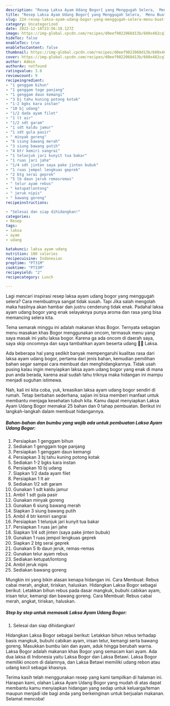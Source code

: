 ```yaml
---
description: "Resep Laksa Ayam Udang Bogor{ yang Menggugah Selera,  Menu Buat lebaran"
title: "Resep Laksa Ayam Udang Bogor{ yang Menggugah Selera,  Menu Buat lebaran"
slug: 224-resep-laksa-ayam-udang-bogor-yang-menggugah-selera-menu-buat-lebaran
category: Uncategorized
date: 2022-12-16T23:56:18.127Z
image: https://img-global.cpcdn.com/recipes/d0eef9022068d13b/680x482cq70/laksa-ayam-udang-bogor-foto-resep-utama.jpg
hideToc: false
enableToc: true
enableTocContent: false
thumbnail: https://img-global.cpcdn.com/recipes/d0eef9022068d13b/680x482cq70/laksa-ayam-udang-bogor-foto-resep-utama.jpg
cover: https://img-global.cpcdn.com/recipes/d0eef9022068d13b/680x482cq70/laksa-ayam-udang-bogor-foto-resep-utama.jpg
author: Admin
authorAv: notfound
ratingvalue: 3.8
reviewcount: 9
recipeingredient:
- "1 genggam bihun"
- "1 genggam toge panjang"
- "1 genggam daun kemangi"
- "3 bj tahu kuning potong kotak"
- "1-2 bgks kara instan"
- "10 bj udang"
- "1/2 dada ayam filet"
- "1 lt air"
- "1/2 sdt garam"
- "1 sdt kaldu jamur"
- "1 sdt gula pasir"
- " minyak goreng"
- "6 siung bawang merah"
- "3 siung bawang putih"
- "4 btr kemiri sangrai"
- "1 telunjuk jari kunyit tua bakar"
- "1 ruas jari jahe"
- "1/4 sdt jinten saya pake jinten bubuk"
- "1 ruas jempol lengkuas geprek"
- "2 btg serai geprek"
- "5 lb daun jeruk remasremas"
- " telur ayam rebus"
- " ketupatlontong"
- " jeruk nipis"
- " bawang goreng"
recipeinstructions:

- "Selesai dan siap dihidangkan!"
categories:
- Resep
tags:
- laksa
- ayam
- udang

katakunci: laksa ayam udang 
nutrition: 180 calories
recipecuisine: Indonesian
preptime: "PT31M"
cooktime: "PT33M"
recipeyield: "2"
recipecategory: Lunch

---
```



Lagi mencari inspirasi resep laksa ayam udang bogor yang menggugah selera? Cara membuatnya sangat tidak susah. Tapi Jika salah mengolah maka hasilnya akan hambar dan justru cenderung tidak enak. Padahal laksa ayam udang bogor yang enak selayaknya punya aroma dan rasa yang bisa memancing selera kita.


Tema semarak minggu ini adalah makanan khas Bogor. Ternyata sebagian menu masakan khas Bogor menggunakan oncom, termasuk menu yang saya masak ini yaitu laksa bogor. Karena ga ada oncom di daerah saya, saya skip oncomnya dan saya tambahkan ayam beserta udang 🦐🦐 Laksa.

Ada beberapa hal yang sedikit banyak mempengaruhi kualitas rasa dari laksa ayam udang bogor, pertama dari jenis bahan, kemudian pemilihan bahan segar sampai cara membuat dan menghidangkannya. Tidak usah pusing kalau ingin menyiapkan laksa ayam udang bogor yang enak di mana pun anda berada, karena asal sudah tahu triknya maka hidangan ini mampu menjadi suguhan istimewa.


Nah, kali ini kita coba, yuk, kreasikan laksa ayam udang bogor sendiri di rumah. Tetap berbahan sederhana, sajian ini bisa memberi manfaat untuk membantu menjaga kesehatan tubuh kita. Kamu dapat menyiapkan Laksa Ayam Udang Bogor memakai 25 bahan dan 0 tahap pembuatan. Berikut ini langkah-langkah dalam membuat hidangannya.

<!--inarticleads1-->

##### Bahan-bahan dan bumbu yang wajib ada untuk pembuatan Laksa Ayam Udang Bogor:

1. Persiapkan 1 genggam bihun
1. Sediakan 1 genggam toge panjang
1. Persiapkan 1 genggam daun kemangi
1. Persiapkan 3 bj tahu kuning potong kotak
1. Sediakan 1-2 bgks kara instan
1. Persiapkan 10 bj udang
1. Siapkan 1/2 dada ayam filet
1. Persiapkan 1 lt air
1. Sediakan 1/2 sdt garam
1. Gunakan 1 sdt kaldu jamur
1. Ambil 1 sdt gula pasir
1. Gunakan  minyak goreng
1. Gunakan 6 siung bawang merah
1. Siapkan 3 siung bawang putih
1. Ambil 4 btr kemiri sangrai
1. Persiapkan 1 telunjuk jari kunyit tua bakar
1. Persiapkan 1 ruas jari jahe
1. Siapkan 1/4 sdt jinten (saya pake jinten bubuk)
1. Gunakan 1 ruas jempol lengkuas geprek
1. Siapkan 2 btg serai geprek
1. Gunakan 5 lb daun jeruk, remas-remas
1. Gunakan  telur ayam rebus
1. Sediakan  ketupat/lontong
1. Ambil  jeruk nipis
1. Sediakan  bawang goreng


Mungkin ini yang bikin alasan kenapa hidangan ini. Cara Membuat: Rebus cabai merah, angkat, tiriskan, haluskan. Hidangkan Laksa Bogor sebagai berikut: Letakkan bihun rebus pada dasar mangkuk, bubuhi cabikan ayam, irisan telur, kemangi dan bawang goreng. Cara Membuat: Rebus cabai merah, angkat, tiriskan, haluskan. 

<!--inarticleads2-->

##### Step by step untuk memasak Laksa Ayam Udang Bogor:


1. Selesai dan siap dihidangkan!

Hidangkan Laksa Bogor sebagai berikut: Letakkan bihun rebus terhadap basis mangkuk, bubuhi cabikan ayam, irisan telur, kemangi serta bawang goreng. Masukkan bumbu lain dan ayam, aduk hingga berubah warna. Laksa Bogor adalah makanan khas Bogor yang semacam kari ayam. Ada dua laksa di Indonesia yaitu Laksa Bogor dan Laksa Betawi. Laksa Bogor memiliki oncom di dalamnya, dan Laksa Betawi memiliki udang rebon atau udang kecil sebagai khasnya. 

Terima kasih telah menggunakan resep yang kami tampilkan di halaman ini. Harapan kami, olahan Laksa Ayam Udang Bogor yang mudah di atas dapat membantu kamu menyiapkan hidangan yang sedap untuk keluarga/teman maupun menjadi ide bagi anda yang berkeinginan untuk berjualan makanan. Selamat mencoba!
